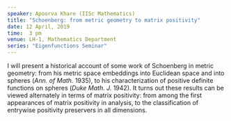 ```yaml
---
speaker: Apoorva Khare (IISc Mathematics)
title: "Schoenberg: from metric geometry to matrix positivity"
date: 12 April, 2019
time:  3 pm
venue: LH-1, Mathematics Department
series: "Eigenfunctions Seminar"
---
```


I will present a historical account of some work of Schoenberg
in metric geometry: from his metric space embeddings into
Euclidean space and into spheres (_Ann. of Math._ 1935), to his
characterization of positive definite functions on spheres
(_Duke Math. J._ 1942). It turns out these results can be
viewed alternately in terms of matrix positivity: from among
the first appearances of matrix positivity in analysis, to the
classification of entrywise positivity preservers in all
dimensions.

